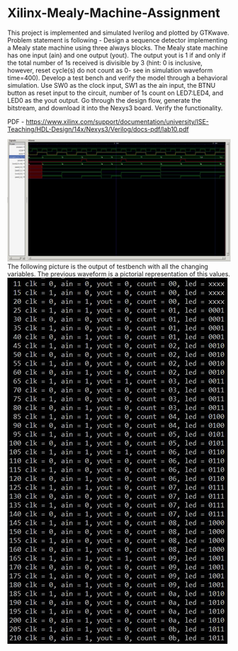 # Xilinx-Mealy-Machine-Assignment
This project is implemented and simulated Iverilog and plotted by GTKwave. Problem statement is following - Design a sequence detector implementing a Mealy state machine using three always blocks. The Mealy state machine has one input (ain) and one output (yout). The output yout is 1 if and only if the total number of 1s received is divisible by 3 (hint: 0 is inclusive, however, reset cycle(s) do not count as 0- see in simulation waveform time=400). Develop a test bench and verify the model through a behavioral simulation. Use SW0 as the clock input, SW1 as the ain input, the BTNU button as reset input to the circuit, number of 1s count on LED7:LED4, and LED0 as the yout output. Go through the design flow, generate the bitstream, and download it into the Nexys3 board. Verify the functionality.

PDF - https://www.xilinx.com/support/documentation/university/ISE-Teaching/HDL-Design/14x/Nexys3/Verilog/docs-pdf/lab10.pdf

![](https://github.com/souvicksaha95/Xilinx-Mealy-Machine-Assignment/blob/master/simulation.JPG)
The following picture is the output of testbench with all the changing variables. The previous waveform is a pictorial representation of this values.
![](https://github.com/souvicksaha95/Xilinx-Mealy-Machine-Assignment/blob/master/bit_changes.JPG)
